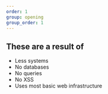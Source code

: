 ```yaml
---
order: 1
group: opening
group_order: 1
---
```


## These are a result of

* Less systems
* No databases
* No queries
* No XSS
* Uses most basic web infrastructure

